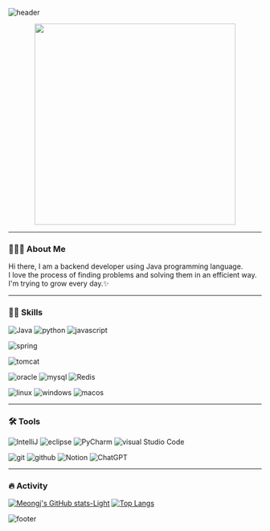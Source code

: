 ![header](https://capsule-render.vercel.app/api?type=waving&color=gradient&height=220&section=header&text=Hi%20there,%20I'm%20meongj%20!%20👋%20&fontSize=50)

<div id="header" align="center">
  <img src="https://media.giphy.com/media/QTfX9Ejfra3ZmNxh6B/giphy.gif" width="400"/>
</div>

---

### 🙋🏻‍♀️ About Me
Hi there, I am a backend developer using Java programming language. <br>
I love the process of finding problems and solving them in an efficient way. <br>
I'm trying to grow every day.✨

---

### 💪🏻 Skills

![Java](https://img.shields.io/badge/JAVA-%23ED8B00.svg?style=flat-square&logo=openjdk&logoColor=white)
![python](https://img.shields.io/badge/PYTHON-3776AB?style=flat-square&logo=python&logoColor=white)
![javascript](https://img.shields.io/badge/JAVASCRIPT-F7DF1E?style=flat-square&logo=JavaScript&logoColor=white)


![spring](https://img.shields.io/badge/Spring-6DB33F?style=flat-square&logo=Spring&logoColor=white)


![tomcat](https://img.shields.io/badge/Apache%20Tomcat-F8DC75?style=flat-square&logo=Apache%20Tomcat&logoColor=white)

![oracle](https://img.shields.io/badge/Oracle-F80000?style=flat-square&logo=Oracle&logoColor=white)
![mysql](https://img.shields.io/badge/MySQL-4479A1?style=flat-square&logo=MySQL&logoColor=white)
![Redis](https://img.shields.io/badge/redis-%23DD0031.svg?style=flat-square&logo=redis&logoColor=white)

![linux](https://img.shields.io/badge/Linux-FCC624?style=flat-square&logo=Linux&logoColor=white)
![windows](https://img.shields.io/badge/Windows-0078D6?style=flat-square&logo=Windows&logoColor=white)
![macos](https://img.shields.io/badge/macOS-000000?style=flat-square&logo=macOS&logoColor=white)


---


### 🛠️ Tools

![IntelliJ](https://img.shields.io/badge/IntelliJIDEA-000000.svg?style=flat-square&logo=intellij-idea&logoColor=white)
![eclipse](https://img.shields.io/badge/Eclipse%20IDE-2C2255?style=flat-square&logo=Eclipse%20IDE&logoColor=white)
![PyCharm](https://img.shields.io/badge/pycharm-143?style=flat-square&logo=pycharm&logoColor=black&color=black&labelColor=green)
![visual Studio Code](https://img.shields.io/badge/Visual%20Studio%20Code-007ACC?style=flat-square&logo=Visual%20Studio%20Code&logoColor=white)

![git](https://img.shields.io/badge/git-F05033?style=flat-square&logo=git&logoColor=white)
![github](https://img.shields.io/badge/github-181717?style=flat-square&logo=github&logoColor=white)
![Notion](https://img.shields.io/badge/notion-F3F3F3?style=flat-square&logo=notion&logoColor=black)
![ChatGPT](https://img.shields.io/badge/chatGPT-74aa9c?style=flat-square&logo=openai&logoColor=white)


---


### 🔥 Activity

[![Meongj's GitHub stats-Light](https://github-readme-stats.vercel.app/api?username=meongj&show_icons=true&theme=default#gh-light-mode-only)](https://github.com/anuraghazra/github-readme-stats#gh-light-mode-only)
[![Top Langs](https://github-readme-stats.vercel.app/api/top-langs/?username=meongj&layout=compact)](https://github.com/anuraghazra/github-readme-stats)



![footer](https://capsule-render.vercel.app/api?section=footer&type=waving&color=gradient)
